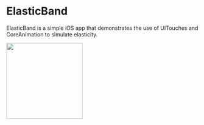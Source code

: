 # ElasticBand
ElasticBand is a simple iOS app that demonstrates the use of UITouches and CoreAnimation to simulate elasticity.

<img src="https://github.com/medenzon/ElasticBand/blob/master/Diagrams/demo.gif" width="200px"></img>

